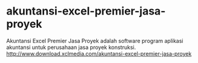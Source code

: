 # akuntansi-excel-premier-jasa-proyek
Akuntansi Excel Premier Jasa Proyek adalah software program aplikasi akuntansi untuk perusahaan jasa proyek konstruksi. http://www.download.xclmedia.com/akuntansi-excel-premier-jasa-proyek
